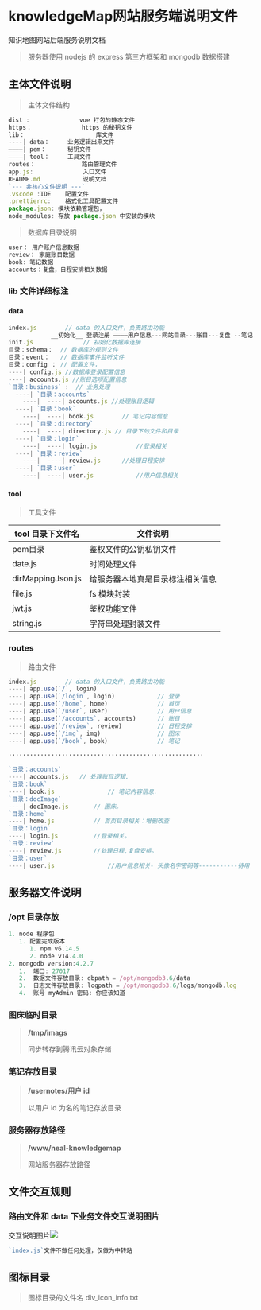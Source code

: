 # knowledgeMap网站服务端说明文件

知识地图网站后端服务说明文档

> 服务器使用 nodejs 的 express 第三方框架和 mongodb 数据搭建

## 主体文件说明

> 主体文件结构

~~~js
dist : 				vue 打包的静态文件
https： 				https 的秘钥文件
lib：					库文件
----| data：		业务逻辑出来文件
————| pem：		秘钥文件
————| tool：		工具文件
routes： 			路由管理文件
app.js:				 入口文件
README.md			 说明文档
`--- 非核心文件说明 ---`
.vscode :IDE 	配置文件
.prettierrc: 	格式化工具配置文件
package.json: 模块依赖管理包，
node_modules: 存放 package.json 中安装的模块
~~~

> 数据库目录说明

~~~js
user： 用户账户信息数据
review： 家庭账目数据
book: 笔记数据
accounts：复盘，日程安排相关数据
~~~



### lib 文件详细标注

#### data

~~~js
index.js		// data 的入口文件，负责路由功能
			__初始化__ 登录注册 ————用户信息---网站目录---账目---复盘 --笔记
init.js				 // 初始化数据库连接
目录：schema：	// 数据库的规则文件
目录：event： 	// 数据库事件监听文件
目录：config ： // 配置文件，
----| config.js //数据库登录配置信息
----| accounts.js //账目选项配置信息
`目录：business` :  // 业务处理
  ----| `目录：accounts`
	----|  ----| accounts.js //处理账目逻辑
  ----| `目录：book`
	----|  ----| book.js		// 笔记内容信息
  ----| `目录：directory`
	----|  ----| directory.js // 目录下的文件和目录
  ----| `目录：login`
	----|  ----| login.js			//登录相关
  ----| `目录：review`
	----|  ----| review.js		//处理日程安排
  ----| `目录：user`
	----|  ----| user.js			//用户信息相关
~~~



#### tool

> 工具文件

| tool 目录下文件名 | 文件说明                         |
| ----------------- | -------------------------------- |
| pem目录           | 鉴权文件的公钥私钥文件           |
| date.js           | 时间处理文件                     |
| dirMappingJson.js | 给服务器本地真是目录标注相关信息 |
| file.js           | fs 模块封装                      |
| jwt.js            | 鉴权功能文件                     |
| string.js         | 字符串处理封装文件               |



### routes

> 路由文件

~~~js
index.js		// data 的入口文件，负责路由功能
----| app.use(`/`, login)
----| app.use(`/login`, login)            // 登录
----| app.use(`/home`, home)              // 首页
----| app.use(`/user`, user)              // 用户信息
----| app.use(`/accounts`, accounts)      // 账目
----| app.use(`/review`, review)          // 日程安排
----| app.use(`/img`, img)                // 图床
----| app.use(`/book`, book)              // 笔记

·······················································

`目录：accounts`
----| accounts.js 	// 处理账目逻辑.
`目录：book`
----| book.js				// 笔记内容信息.
`目录：docImage`
----| docImage.js		// 图床。
`目录：home`
----| home.js 			// 首页目录相关：增删改查
`目录：login`
----| login.js			//登录相关。
`目录：review`
----| review.js			//处理日程,复盘安排。
`目录：user`
----| user.js				//用户信息相关- 头像名字密码等-----------待用
~~~

##  服务器文件说明

### /opt 目录存放

~~~js
1. node 程序包 
   1. 配置完成版本
      1. npm v6.14.5 
      2. node v14.4.0 
2. mongodb version:4.2.7
   1.  端口: 27017 
   2.  数据文件存放目录: dbpath = /opt/mongodb3.6/data 
   3.  日志文件存放目录: logpath = /opt/mongodb3.6/logs/mongodb.log
   4.  账号 myAdmin 密码: 你应该知道
~~~

### 图床临时目录

> **/tmp/imags** 
>
> 同步转存到腾讯云对象存储

### 笔记存放目录

> **/usernotes/用户 id**
>
> 以用户 id 为名的笔记存放目录

### 服务器存放路径

> **/www/neal-knowledgemap**
>
> 网站服务器存放路径



## 文件交互规则

### 路由文件和 data 下业务文件交互说明图片

交互说明图片![](https://real-is-best-images-1252008071.cos.ap-shanghai.myqcloud.com/noteBook/readme/knowMapReadme_1.jpg)

~~~js
`index.js`文件不做任何处理，仅做为中转站
~~~


## 图标目录

> 图标目录的文件名 div_icon_info.txt
